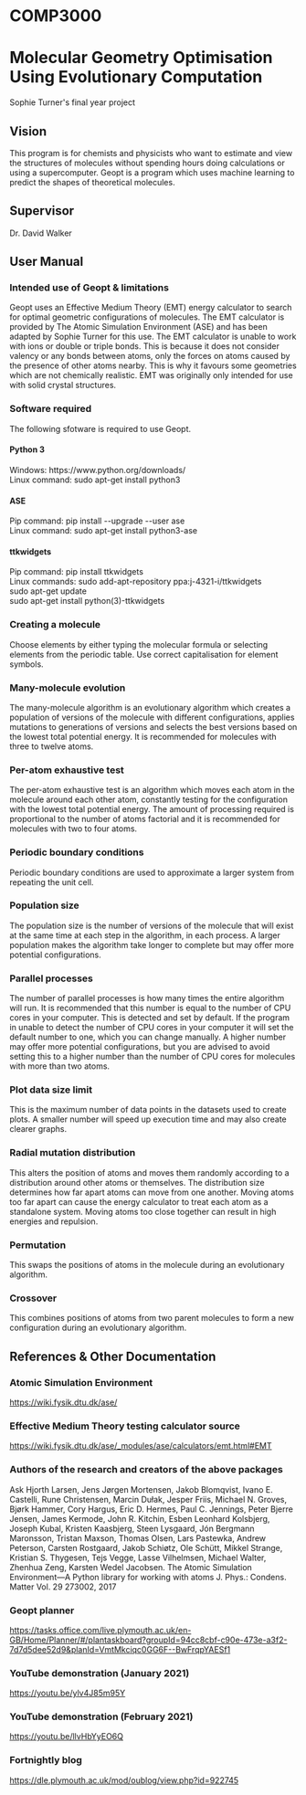 # COMP3000
<h1>Molecular Geometry Optimisation Using Evolutionary Computation</h1>
<p>Sophie Turner's final year project</p>

<h2>Vision</h2>
<p>This program is for chemists and physicists who want to estimate and view the structures of
molecules without spending hours doing calculations or using a supercomputer. Geopt is a
program which uses machine learning to predict the shapes of theoretical molecules.</p>

<h2>Supervisor</h2>
<p>Dr. David Walker</p>

<h2>User Manual</h2>
<h3>Intended use of Geopt & limitations</h3>
<p>Geopt uses an Effective Medium Theory (EMT) energy calculator to search for optimal geometric configurations of molecules.
The EMT calculator is provided by The Atomic Simulation Environment (ASE) and has been adapted by Sophie Turner for this use.
The EMT calculator is unable to work with ions or double or triple bonds. This is because it does not consider valency or any bonds between atoms, 
only the forces on atoms caused by the presence of other atoms nearby. This is why it favours some geometries which are not chemically realistic.
EMT was originally only intended for use with solid crystal structures.</p>

<h3>Software required</h3>
<p>The following sfotware is required to use Geopt.</p>
<h4>Python 3</h4>
<p>Windows: https://www.python.org/downloads/ 
  <br/>Linux command: sudo apt-get install python3</p>
<h4>ASE</h4>
<p>Pip command: pip install --upgrade --user ase 
  <br/>Linux command: sudo apt-get install python3-ase</p>
<h4>ttkwidgets</h4>
<p>Pip command: pip install ttkwidgets 
  <br/>Linux commands: sudo add-apt-repository ppa:j-4321-i/ttkwidgets 
  <br/>sudo apt-get update
  <br/>sudo apt-get install python(3)-ttkwidgets</p>

<h3>Creating a molecule</h3>
<p>Choose elements by either typing the molecular formula or selecting elements from the periodic table. 
  Use correct capitalisation for element symbols.</p>

<h3>Many-molecule evolution</h3>
<p>The many-molecule algorithm is an evolutionary algorithm 
                   which creates a population of versions of the molecule 
                   with different configurations, applies mutations to 
                   generations of versions and selects the best versions 
                   based on the lowest total potential energy. It is 
                   recommended for molecules with three to twelve atoms.</p>

<h3>Per-atom exhaustive test</h3>
<p>The per-atom exhaustive test is an algorithm which moves 
              each atom in the molecule around each other atom, 
              constantly testing for the configuration with the lowest 
             total potential energy. The amount of processing required 
             is proportional to the number of atoms factorial and it 
              is recommended for molecules with two to four atoms.</p>

<h3>Periodic boundary conditions</h3>
<p>Periodic boundary conditions are used to approximate
          a larger system from repeating the unit cell.</p>

<h3>Population size</h3>
<p>The population size is the number of versions of the 
              molecule that will exist at the same time at each step in 
              the algorithm, in each process. A larger population makes 
              the algorithm take longer to complete but may offer more 
              potential configurations.</p>

<h3>Parallel processes</h3>
<p>The number of parallel processes is how many times the entire 
            algorithm will run. It is recommended that this number is equal 
            to the number of CPU cores in your computer. This is detected 
            and set by default. If the program in unable to detect the number of CPU cores 
            in your computer it will set the default number to one, which you can change 
              manually. A higher number may offer more potential 
            configurations, but you are advised to avoid setting this to a 
            higher number than the number of CPU cores for molecules with 
            more than two atoms.</p>

<h3>Plot data size limit</h3>
<p>This is the maximum number of data points in the datasets used to 
                create plots. A smaller number will speed up execution time and 
                may also create clearer graphs.</p>

<h3>Radial mutation distribution</h3>
<p>This alters the position of atoms and moves them randomly according to
            a distribution around other atoms or themselves. The distribution
            size determines how far apart atoms can move from one another. Moving             atoms too far apart can cause the energy calculator to treat each atom             as a standalone system.
            Moving atoms too close together can result in high energies and                   repulsion.
</p>

<h3>Permutation</h3>
<p>This swaps the positions of atoms in the molecule during an evolutionary algorithm.</p>

<h3>Crossover</h3>
<p>This combines positions of atoms from two parent molecules to form a new configuration during an evolutionary algorithm.</p>

<h2>References & Other Documentation</h2>

<h3>Atomic Simulation Environment</h3>
<a href="url">https://wiki.fysik.dtu.dk/ase/</a>

<h3>Effective Medium Theory testing calculator source</h3>
<a href="url">https://wiki.fysik.dtu.dk/ase/_modules/ase/calculators/emt.html#EMT</a>

<h3>Authors of the research and creators of the above packages</h3>
<p>Ask Hjorth Larsen, Jens Jørgen Mortensen, Jakob Blomqvist,
 Ivano E. Castelli, Rune Christensen, Marcin Dułak, Jesper Friis,
 Michael N. Groves, Bjørk Hammer, Cory Hargus, Eric D. Hermes,
 Paul C. Jennings, Peter Bjerre Jensen, James Kermode, John R. Kitchin,
 Esben Leonhard Kolsbjerg, Joseph Kubal, Kristen Kaasbjerg,
 Steen Lysgaard, Jón Bergmann Maronsson, Tristan Maxson, Thomas Olsen,
 Lars Pastewka, Andrew Peterson, Carsten Rostgaard, Jakob Schiøtz,
 Ole Schütt, Mikkel Strange, Kristian S. Thygesen, Tejs Vegge,
 Lasse Vilhelmsen, Michael Walter, Zhenhua Zeng, Karsten Wedel Jacobsen.
 The Atomic Simulation Environment—A Python library for working with atoms
 J. Phys.: Condens. Matter Vol. 29 273002, 2017</p>
 
 <h3>Geopt planner</h3>
 <a href="url">https://tasks.office.com/live.plymouth.ac.uk/en-GB/Home/Planner/#/plantaskboard?groupId=94cc8cbf-c90e-473e-a3f2-7d7d5dee52d9&planId=VmtMkciqc0GG6F--BwFrqpYAESf1</a>
 
 <h3>YouTube demonstration (January 2021)</h3>
 <a href="url">https://youtu.be/ylv4J85m95Y</a>
 
 <h3>YouTube demonstration (February 2021)</h3>
 <a href="url">https://youtu.be/llvHbYyEO6Q</a> 
 
 <h3>Fortnightly blog</h3>
 <a href="url">https://dle.plymouth.ac.uk/mod/oublog/view.php?id=922745</a> 
